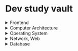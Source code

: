 # Dev study vault

<details>
<summary>Frontend</summary>

[Partial Pre-Rendering in nextjs 14](./FrontEnd/Partial-Pre-Rendering/_.md)<br>
[모노레포 기초와 모노레포 구축 연습](./FrontEnd/monorepo/모노레포%20기초와%20모노레포%20구축%20연습.md)<br>
[JS의 객체 관리 방식 - 인라인 캐싱과 히든 클래스](./FrontEnd/how-javascript-manages-objects/_.md)<br>
[TDD 이해하기](./FrontEnd/tdd-first/_.md)<br>

</details>

<details>
<summary>Computer Architecture</summary>

[Accumulator, Memory Hierarchy](./ComputerArchitecture/Accumulator,MemoryHierarchy/_.md)<br>
[Building memory with logic gates](./ComputerArchitecture/building-memory-with-logic-gates/_.md)<br>
[How Computers do math](./ComputerArchitecture/how-computers-do-math/_.md)<br>
[Logic date, Adder](./ComputerArchitecture/logic-gate,adder/_.md)<br>
[Multiplexer, Demultiplexer, Decoder](./ComputerArchitecture/Multiplexer,Demultiplexer,Decoder/_.md)<br>
[Oscillator, Filp-Flop](./ComputerArchitecture/oscillator,Flip-Flop/_.md)<br>

</details>

<details>
<summary>Operating System</summary>

[Boot Sequence](./OperatingSystem/boot-sequence/_.md)<br>
[Call Stack and Process heap](./OperatingSystem/call-stack-and-process-heap/_.md)<br>
[Context Switch](./OperatingSystem/context-switch/_.md)<br>
[File System](./OperatingSystem/file-system/_.md)<br>
[Interprocess Communication](./OperatingSystem/interprocess-communication/_.md)<br>
[Kernel and Shell](./OperatingSystem/kernel-and-shell/_.md)<br>
[Page Replacement Policy](./OperatingSystem/page-replacement-policy/_.md)<br>
[Process](./OperatingSystem/process/_.md)<br>
[Process Scheduling](./OperatingSystem/process-scheduling/_.md)<br>
[Process and Registers](./OperatingSystem/processes-and-registers/_.md)<br>
[Role of the OS](./OperatingSystem/role-of-the-os/_.md)<br>
[Scheduling Algorithm](./OperatingSystem/scheduling-algorithm/_.md)<br>
[System Calls, Kernel mode](./OperatingSystem/system-calls-and-kernel-mode/_.md)<br>
[Thread](./OperatingSystem/thread/_.md)<br>
[Thread Sysnchronization](./OperatingSystem/thread-synchronization/_.md)<br>
[Virtual Machine](./OperatingSystem/virtual-machine/_.md)<br>
[Virtual Memory and Paging system](./OperatingSystem/virtual-memory-and-paging-system/_.md)<br>

</details>

<details>
<summary>Network, Web</summary>

[7 Layers of OSI model](./Network/7-layers-of-OSI-model/_.md)<br>
[Home Server](./Network/home-server/_.md)<br>
[HTTP](./Network/HTTP/_.md)<br>
[JSON](./Network/json/why-json-is-slow/_.md)<br>
[TCP, IP Model](./Network/TCP,IP-Model/_.md)<br>
[TCP, UDP](./Network/TCP,UDP/_.md)<br>
[Web Caching](./Network/web-caching/)<br>
[브라우저 동작 원리와 이벤트 루프](./NetworkAndWeb/How-browsers-work-and-event-loops/_.md)<br>
[HTTP 캐시 기초](./NetworkAndWeb/basic-of-http-cache/_.md)<br>
[JWT가 안전한 이유](./NetworkAndWeb/jwt/_.md)<br>

[간단한 프로토콜 http](./NetworkAndWeb/basic-of-network/[네트워크%20기초]%20간단한%20프로토콜%20HTTP.md)<br>
[웹과 네트워크 기본](./NetworkAndWeb/basic-of-network/[네트워크%20기초]%20웹과%20네트워크%20기본.md)<br>
[http 메시지](./NetworkAndWeb/basic-of-network/[네트워크%20기초]%20HTTP%20메시지.md)<br>
[http 상태코드](./NetworkAndWeb/basic-of-network/[네트워크%20기초]%20HTTP%20상태코드.md)<br>
[http 연계 웹 서버](./NetworkAndWeb/basic-of-network/[네트워크%20기초]%20HTTP와%20연계하는%20웹%20서버.md)<br>
[http 헤더](./NetworkAndWeb/basic-of-network/[네트워크%20기초]%20HTTP%20헤더.md)<br>

</details>

<details>
<summary>Database</summary>

[Index 기본 개념](./Database/index/_.md)<br>

</details>
